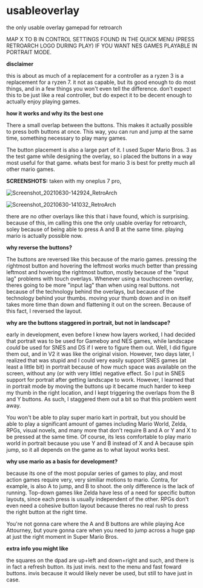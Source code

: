 # usableoverlay
the only usable overlay gamepad for retroarch

MAP X TO B IN CONTROL SETTINGS FOUND IN THE QUICK MENU (PRESS RETROARCH LOGO DURING PLAY) IF YOU WANT NES GAMES PLAYABLE IN PORTRAIT MODE.

**disclaimer**

this is about as much of a replacement for a controller as a ryzen 3 is a replacement for a ryzen 7. it not as capable, but its good enough to do most things, and in a few things you won't even tell the difference. don't expect this to be just like a real controller, but do expect it to be decent enough to actually enjoy playing games.

**how it works and why its the best one**

There a small overlap between the buttons. This makes it actually possible to press both buttons at once. This way, you can run and jump at the same time, something necessary to play many games.

The button placement is also a large part of it. I used Super Mario Bros. 3 as the test game while designing the overlay, so i placed the buttons in a way most useful for that game. whats best for mario 3 is best for pretty much all other mario games.

**SCREENSHOTS:** taken with my oneplus 7 pro,

![Screenshot_20210630-142924_RetroArch](https://user-images.githubusercontent.com/43497630/124020364-d02c4b00-d9af-11eb-89bc-ba94b4ccaaad.png)

![Screenshot_20210630-141032_RetroArch](https://user-images.githubusercontent.com/43497630/124018952-0cf74280-d9ae-11eb-99c9-cf11285feb7a.png)

there are no other overlays like this that i have found, which is surprising. because of this, im calling this one the only usable overlay for retroarch, soley because of being able to press A and B at the same time.
playing mario is actually possible now.

**why reverse the buttons?**

The buttons are reversed like this because of the mario games. pressing the rightmost button and hovering the leftmost works much better than pressing leftmost and hovering the rightmost button, mostly because of the "input lag" problems with touch overlays. Whenever using a touchscreen overlay, theres going to be more "input lag" than when using real buttons. not because of the technology behind the overlays, but because of the technology behind your thumbs. moving your thumb down and in on itself takes more time than down and flattening it out on the screen. Because of this fact, I reversed the layout.

**why are the buttons staggered in portrait, but not in landscape?**

early in development, even before I knew how layers worked, I had decided that portrait was to be used for Gameboy and NES games, while landscape _could_ be used for SNES and DS if I were to figure them out. Well, I did figure them out, and in V2 it was like the original vision. However, two days later, I realized that was stupid and I could very easily support SNES games (at least a little bit) in portrait because of how much space was available on the screen, without any (or with very little) negative effect. So I put in SNES support for portrait after getting landscape to work. However, I learned that in portrait mode by moving the buttons up it became much harder to keep my thumb in the right location, and I kept triggering the overlaps from the B and Y buttons. As such, I staggered them out a bit so that this problem went away.

You won't be able to play super mario kart in portrait, but you should be able to play a significant amount of games including Mario World, Zelda, RPGs, visual novels, and many more that don't require B and A or Y and X to be pressed at the same time. Of course, its less comfortable to play mario world in portrait because you use Y and B instead of X and A because spin jump, so it all depends on the game as to what layout works best.

**why use mario as a basis for development?**

because its one of the most popular series of games to play, and most action games require very, very similiar motions to mario. Contra, for example, is also A to jump, and B to shoot. the only difference is the lack of running. Top-down games like Zelda have less of a need for specific button layouts, since each press is usually independent of the other. RPGs don't even need a cohesive button layout because theres no real rush to press the right button at the right time.

You're not gonna care where the A and B buttons are while playing Ace Attourney, but youre gonna care when you need to jump across a huge gap at just the right moment in Super Mario Bros.

**extra info you might like**

the squares on the dpad are up+left and down+right and such, and there is in fact a refresh button. its just invis. next to the menu and fast foward buttons. invis because it would likely never be used, but still to have just in case.
